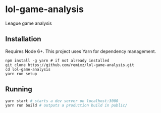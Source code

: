 # lol-game-analysis

League game analysis

## Installation

Requires Node 6+. This project uses Yarn for dependency management.

```
npm install -g yarn # if not already installed
git clone https://github.com/remixz/lol-game-analysis.git
cd lol-game-analysis
yarn run setup
```

## Running

```bash
yarn start # starts a dev server on localhost:3000
yarn run build # outputs a production build in public/
```
